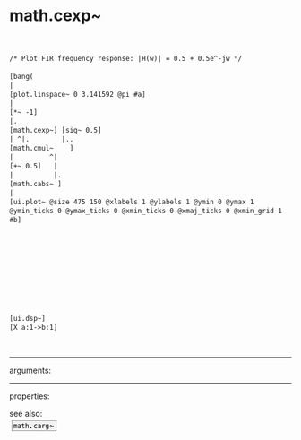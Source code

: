 # math.cexp~

```


/* Plot FIR frequency response: |H(w)| = 0.5 + 0.5e^-jw */

[bang(
|
[plot.linspace~ 0 3.141592 @pi #a]
|
[*~ -1]
|.
[math.cexp~] [sig~ 0.5]
| ^|.        |..
[math.cmul~    ]
|         ^|
[+~ 0.5]   |
|          |.
[math.cabs~ ]
|
[ui.plot~ @size 475 150 @xlabels 1 @ylabels 1 @ymin 0 @ymax 1 @ymin_ticks 0 @ymax_ticks 0 @xmin_ticks 0 @xmaj_ticks 0 @xmin_grid 1 #b]










[ui.dsp~]
[X a:1->b:1]

            
```
---
arguments:


---
properties:


see also:<br>
![math.carg~](img/object_math.carg~.png)
